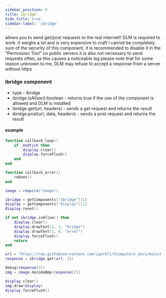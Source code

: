```yaml
---
sidebar_position: 8
title: ibridge
hide_title: true
sidebar-label: 'ibridge'
---
```


allows you to send get/post requests to the real internet!!
DLM is required to work.
it weighs a lot and is very expensive to craft
I cannot be completely sure of the security of this component,
it is recommended to disable it in the "Permission Tool" on public servers
it is also not necessary to send requests often, as this causes a noticeable lag
please note that for some reason unknown to me, DLM may refuse to accept a response from a server without https

### ibridge component
* type - ibridge
* ibridge.isAllow():boolean - returns true if the use of the component is allowed and DLM is installed
* ibridge.get(url, headers) - sends a get request and returns the result
* ibridge.post(url, data, headers) - sends a post request and returns the result

#### example
```lua
function callback_loop()
    if _endtick then
        display.clear()
        display.forceFlush()
    end
end

function callback_error()
    reboot()
end

image = require("image")

ibridge = getComponents("ibridge")[1]
display = getComponents("display")[1]
display.reset()

if not ibridge.isAllow() then
    display.clear()
    display.drawText(1, 1, "bridge")
    display.drawText(1, 9, "error")
    display.forceFlush()
    return
end

url = "https://raw.githubusercontent.com/igorkll/SComputers_docs/main/ROM/test.bmp"
response = ibridge.get(url, {})

debug(response[2])
img = image.decodeBmp(response[2])

display.clear()
img:draw(display)
display.forceFlush()
```